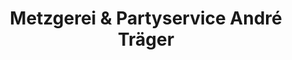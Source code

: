---
title: "Metzgerei & Partyservice André Träger"
url: /haibach/metzgerei-und-partyservice-andre-traeger/
shop: Metzgerei
---